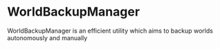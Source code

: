 # WorldBackupManager
WorldBackupManager is an efficient utility which aims to backup worlds autonomously and manually
